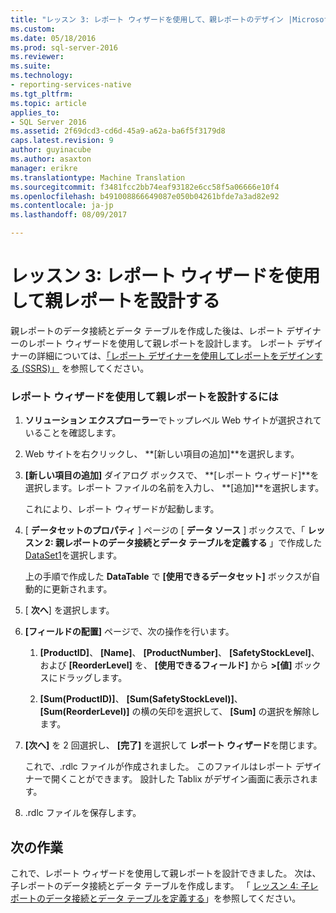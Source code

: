 ```yaml
---
title: "レッスン 3: レポート ウィザードを使用して、親レポートのデザイン |Microsoft ドキュメント"
ms.custom: 
ms.date: 05/18/2016
ms.prod: sql-server-2016
ms.reviewer: 
ms.suite: 
ms.technology:
- reporting-services-native
ms.tgt_pltfrm: 
ms.topic: article
applies_to:
- SQL Server 2016
ms.assetid: 2f69dcd3-cd6d-45a9-a62a-ba6f5f3179d8
caps.latest.revision: 9
author: guyinacube
ms.author: asaxton
manager: erikre
ms.translationtype: Machine Translation
ms.sourcegitcommit: f3481fcc2bb74eaf93182e6cc58f5a06666e10f4
ms.openlocfilehash: b491008866649087e050b04261bfde7a3ad82e92
ms.contentlocale: ja-jp
ms.lasthandoff: 08/09/2017

---
```

# <a name="lesson-3-design-the-parent-report-using-the-report-wizard"></a>レッスン 3: レポート ウィザードを使用して親レポートを設計する
親レポートのデータ接続とデータ テーブルを作成した後は、レポート デザイナーのレポート ウィザードを使用して親レポートを設計します。 レポート デザイナーの詳細については、[「レポート デザイナーを使用してレポートをデザインする (SSRS)」](../reporting-services/tools/design-reporting-services-paginated-reports-with-report-designer-ssrs.md) を参照してください。  
  
### <a name="to-design-the-parent-report-using-the-report-wizard"></a>レポート ウィザードを使用して親レポートを設計するには  
  
1.  **ソリューション エクスプローラー**でトップレベル Web サイトが選択されていることを確認します。  
  
2.  Web サイトを右クリックし、 **[新しい項目の追加]**を選択します。  
  
3.  **[新しい項目の追加]** ダイアログ ボックスで、 **[レポート ウィザード]**を選択します。レポート ファイルの名前を入力し、 **[追加]**を選択します。  
  
    これにより、レポート ウィザードが起動します。  
  
4.  [ **データセットのプロパティ** ] ページの [ **データ ソース** ] ボックスで、「 **レッスン 2: 親レポートのデータ接続とデータ テーブルを定義する** 」で作成した [DataSet1](../reporting-services/lesson-2-define-a-data-connection-and-data-table-for-parent-report.md)を選択します。  
  
    上の手順で作成した **DataTable** で **[使用できるデータセット]** ボックスが自動的に更新されます。  
  
5.  [ **次へ**] を選択します。  
  
6.  **[フィールドの配置]** ページで、次の操作を行います。  
  
    1.  **[ProductID]**、 **[Name]**、 **[ProductNumber]**、 **[SafetyStockLevel]**、および **[ReorderLevel]** を、 **[使用できるフィールド]** から **&gt;[値]** ボックスにドラッグします。  
  
    2.  **[Sum(ProductID)]**、 **[Sum(SafetyStockLevel)]**、 **[Sum(ReorderLevel)]** の横の矢印を選択して、 **[Sum]** の選択を解除します。  
  
7.  **[次へ]** を 2 回選択し、 **[完了]** を選択して **レポート ウィザード**を閉じます。  
  
    これで、.rdlc ファイルが作成されました。 このファイルはレポート デザイナーで開くことができます。 設計した Tablix がデザイン画面に表示されます。  
  
8.  .rdlc ファイルを保存します。  
  
## <a name="next-task"></a>次の作業  
これで、レポート ウィザードを使用して親レポートを設計できました。 次は、子レポートのデータ接続とデータ テーブルを作成します。 「 [レッスン 4: 子レポートのデータ接続とデータ テーブルを定義する](../reporting-services/lesson-4-define-a-data-connection-and-data-table-for-child-report.md)」を参照してください。  
  
  
  


